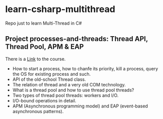 # learn-csharp-multithread
Repo just to learn Multi-Thread in C#

## Project <b>processes-and-threads</b>: Thread API, Thread Pool, APM & EAP
There is a [Link](https://www.udemy.com/course/parallel-csharp/learn/lecture/11126220) to the course.
- How to start a process, how to chanfe its priority, kill a process, query the OS for existing process and such.
- API of the old-school Thread class.
- The relation of thread and a very old COM technology.
- What is a thread pool and how to use thread pool threads?
- Two types of thread pool threads: workers and I/O.
- I/O-bound operations in detail.
- APM (Asynchronous programming model) and EAP (event-based asynchronous patterns). 